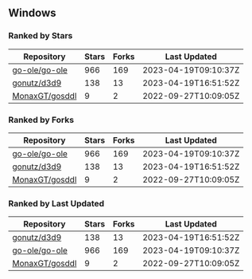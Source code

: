 ## Windows

### Ranked by Stars

| Repository | Stars | Forks | Last Updated |
|------------|-------|-------|--------------|
| [go-ole/go-ole](https://github.com/go-ole/go-ole) | 966 | 169 | 2023-04-19T09:10:37Z |
| [gonutz/d3d9](https://github.com/gonutz/d3d9) | 138 | 13 | 2023-04-19T16:51:52Z |
| [MonaxGT/gosddl](https://github.com/MonaxGT/gosddl) | 9 | 2 | 2022-09-27T10:09:05Z |

### Ranked by Forks

| Repository | Stars | Forks | Last Updated |
|------------|-------|-------|--------------|
| [go-ole/go-ole](https://github.com/go-ole/go-ole) | 966 | 169 | 2023-04-19T09:10:37Z |
| [gonutz/d3d9](https://github.com/gonutz/d3d9) | 138 | 13 | 2023-04-19T16:51:52Z |
| [MonaxGT/gosddl](https://github.com/MonaxGT/gosddl) | 9 | 2 | 2022-09-27T10:09:05Z |

### Ranked by Last Updated

| Repository | Stars | Forks | Last Updated |
|------------|-------|-------|--------------|
| [gonutz/d3d9](https://github.com/gonutz/d3d9) | 138 | 13 | 2023-04-19T16:51:52Z |
| [go-ole/go-ole](https://github.com/go-ole/go-ole) | 966 | 169 | 2023-04-19T09:10:37Z |
| [MonaxGT/gosddl](https://github.com/MonaxGT/gosddl) | 9 | 2 | 2022-09-27T10:09:05Z |


